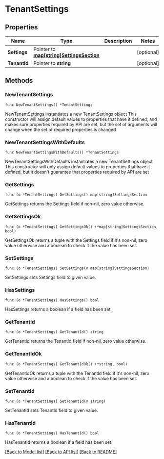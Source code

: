 # TenantSettings

## Properties

Name | Type | Description | Notes
------------ | ------------- | ------------- | -------------
**Settings** | Pointer to [**map[string]SettingsSection**](SettingsSection.md) |  | [optional] 
**TenantId** | Pointer to **string** |  | [optional] 

## Methods

### NewTenantSettings

`func NewTenantSettings() *TenantSettings`

NewTenantSettings instantiates a new TenantSettings object
This constructor will assign default values to properties that have it defined,
and makes sure properties required by API are set, but the set of arguments
will change when the set of required properties is changed

### NewTenantSettingsWithDefaults

`func NewTenantSettingsWithDefaults() *TenantSettings`

NewTenantSettingsWithDefaults instantiates a new TenantSettings object
This constructor will only assign default values to properties that have it defined,
but it doesn't guarantee that properties required by API are set

### GetSettings

`func (o *TenantSettings) GetSettings() map[string]SettingsSection`

GetSettings returns the Settings field if non-nil, zero value otherwise.

### GetSettingsOk

`func (o *TenantSettings) GetSettingsOk() (*map[string]SettingsSection, bool)`

GetSettingsOk returns a tuple with the Settings field if it's non-nil, zero value otherwise
and a boolean to check if the value has been set.

### SetSettings

`func (o *TenantSettings) SetSettings(v map[string]SettingsSection)`

SetSettings sets Settings field to given value.

### HasSettings

`func (o *TenantSettings) HasSettings() bool`

HasSettings returns a boolean if a field has been set.

### GetTenantId

`func (o *TenantSettings) GetTenantId() string`

GetTenantId returns the TenantId field if non-nil, zero value otherwise.

### GetTenantIdOk

`func (o *TenantSettings) GetTenantIdOk() (*string, bool)`

GetTenantIdOk returns a tuple with the TenantId field if it's non-nil, zero value otherwise
and a boolean to check if the value has been set.

### SetTenantId

`func (o *TenantSettings) SetTenantId(v string)`

SetTenantId sets TenantId field to given value.

### HasTenantId

`func (o *TenantSettings) HasTenantId() bool`

HasTenantId returns a boolean if a field has been set.


[[Back to Model list]](../README.md#documentation-for-models) [[Back to API list]](../README.md#documentation-for-api-endpoints) [[Back to README]](../README.md)


